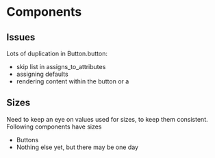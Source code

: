 Components
==========

Issues
------

Lots of duplication in Button.button:

  * skip list in assigns_to_attributes
  * assigning defaults
  * rendering content within the button or a

Sizes
-----

Need to keep an eye on values used for sizes, to keep them consistent. Following components have sizes

  * Buttons
  * Nothing else yet, but there may be one day
